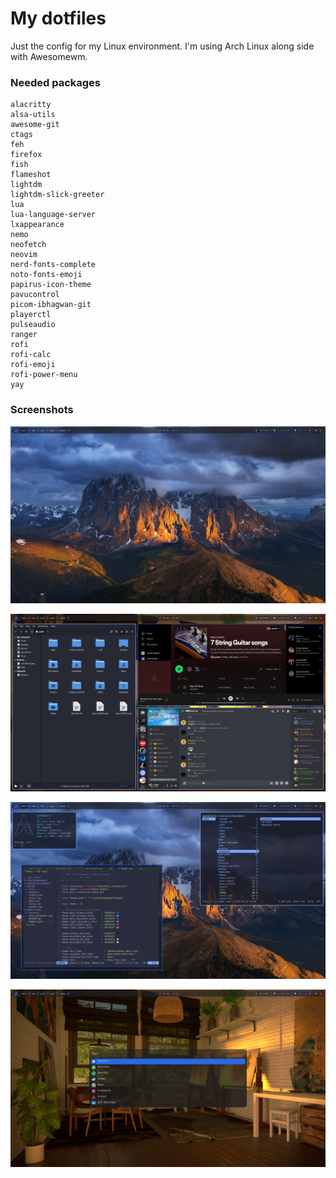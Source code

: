 # My dotfiles

Just the config for my Linux environment. I'm using Arch Linux along side with Awesomewm.

### Needed packages
```
alacritty
alsa-utils
awesome-git
ctags
feh
firefox
fish
flameshot
lightdm
lightdm-slick-greeter
lua
lua-language-server
lxappearance
nemo
neofetch
neovim
nerd-fonts-complete
noto-fonts-emoji
papirus-icon-theme
pavucontrol
picom-ibhagwan-git
playerctl
pulseaudio
ranger
rofi
rofi-calc
rofi-emoji
rofi-power-menu
yay
```

### Screenshots

![Screenshot 1](screenshots/desktop-screenshot1.png)

![Screenshot 2](screenshots/desktop-screenshot2.png)

![Screenshot 3](screenshots/desktop-screenshot3.png)

![Screenshot 4](screenshots/desktop-screenshot4.png)

